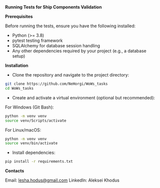 **Running Tests for Ship Components Validation**

**Prerequisites**

Before running the tests, ensure you have the following installed:

- Python (>= 3.8)
- pytest testing framework
- SQLAlchemy for database session handling
- Any other dependencies required by your project (e.g., a database setup)

**Installation**

- Clone the repository and navigate to the project directory:
```bash
git clone https://github.com/NeHorgi/WoWs_tasks
cd WoWs_tasks
```

- Create and activate a virtual environment (optional but recommended):

For Windows (Git Bash):
```bash
python -m venv venv
source venv/Scripts/activate
```
For Linux/macOS:
```bash
python -m venv venv
source venv/bin/activate
```

- Install dependencies:
```bash
pip install -r requirements.txt
```

**Contacts**

Email: lesha.hodus@gmail.com LinkedIn: Aleksei Khodus
